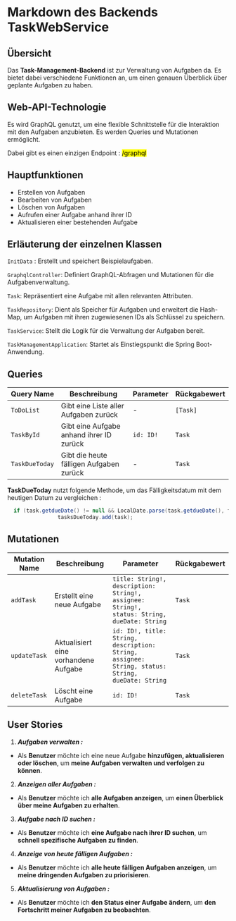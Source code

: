 # Markdown des Backends TaskWebService

## Übersicht
Das **Task-Management-Backend** ist zur Verwaltung von Aufgaben da. Es bietet dabei verschiedene Funktionen an, um einen genauen Überblick über geplante Aufgaben zu haben.  

## Web-API-Technologie

Es wird GraphQL genutzt, um eine flexible Schnittstelle für die Interaktion mit den Aufgaben anzubieten. Es werden Queries und Mutationen ermöglicht.

Dabei gibt es einen einzigen Endpoint : <mark>/graphql</mark>

## Hauptfunktionen

- Erstellen von Aufgaben
- Bearbeiten von Aufgaben
- Löschen von Aufgaben
- Aufrufen einer Aufgabe anhand ihrer ID
- Aktualisieren einer bestehenden Aufgabe




## Erläuterung der einzelnen Klassen

`InitData` : Erstellt und speichert Beispielaufgaben.

`GraphqlController`: Definiert GraphQL-Abfragen und Mutationen für die Aufgabenverwaltung.

`Task`: Repräsentiert eine Aufgabe mit allen relevanten Attributen.

`TaskRepository`: Dient als Speicher für Aufgaben und erweitert die Hash-Map, um Aufgaben mit ihren zugewiesenen IDs als Schlüssel zu speichern.

`TaskService`: Stellt die Logik für die Verwaltung der Aufgaben bereit. 

`TaskManagementApplication`: Startet als Einstiegspunkt die Spring Boot-Anwendung.


## Queries
| Query Name       | Beschreibung                          | Parameter          | Rückgabewert                |
|------------------|---------------------------------------|--------------------|-----------------------------|
| `ToDoList`     | Gibt eine Liste aller Aufgaben zurück    | -                  | `[Task]`                  |
| `TaskById`     | Gibt eine Aufgabe anhand ihrer ID zurück | `id: ID!`          | `Task`                    |
| `TaskDueToday`   | Gibt die heute fälligen Aufgaben zurück | -   | `Task`                    |

**TaskDueToday** nutzt folgende Methode, um das Fälligkeitsdatum mit dem heutigen Datum zu vergleichen : 

```java
  if (task.getdueDate() != null && LocalDate.parse(task.getdueDate(), formatter).equals(today)) {
                tasksDueToday.add(task);
```


## Mutationen

| Mutation Name        | Beschreibung                          | Parameter                                      | Rückgabewert                |
|----------------------|---------------------------------------|------------------------------------------------|-----------------------------|
| `addTask`          | Erstellt eine neue Aufgabe            | `title: String!, description: String!, assignee: String!, status: String, dueDate: String` | `Task`                    |
| `updateTask`       | Aktualisiert eine vorhandene Aufgabe  | `id: ID!, title: String, description: String, assignee: String, status: String, dueDate: String` | `Task`                    |
| `deleteTask`       | Löscht eine Aufgabe                     | `id: ID!`                                      | `Task`                    |

## User Stories

1. ***Aufgaben verwalten :***  
- Als **Benutzer** möchte ich eine neue Aufgabe **hinzufügen, aktualisieren oder löschen**, um **meine Aufgaben verwalten und verfolgen zu können**.
2. ***Anzeigen aller Aufgaben :*** 
- Als **Benutzer** möchte ich **alle Aufgaben anzeigen**, um **einen Überblick über meine Aufgaben zu erhalten**.
3. ***Aufgabe nach ID suchen :***  
- Als **Benutzer** möchte ich **eine Aufgabe nach ihrer ID suchen**, um **schnell spezifische Aufgaben zu finden**.
4. ***Anzeige von heute fälligen Aufgaben :***  
- Als **Benutzer** möchte ich **alle heute fälligen Aufgaben anzeigen**, um **meine dringenden Aufgaben zu priorisieren**.
5. ***Aktualisierung von Aufgaben :***  
- Als **Benutzer** möchte ich **den Status einer Aufgabe ändern**, um **den Fortschritt meiner Aufgaben zu beobachten**.






